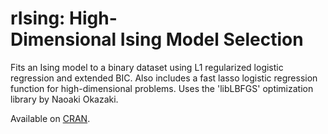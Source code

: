 # rIsing: High-Dimensional Ising Model Selection  

Fits an Ising model to a binary dataset using L1 regularized logistic regression and extended BIC. Also includes a fast lasso logistic regression function for high-dimensional problems. Uses the 'libLBFGS' optimization library by Naoaki Okazaki.

Available on [CRAN](https://cran.r-project.org/web/packages/rIsing/index.html).
